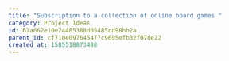 ```yaml
---
title: "Subscription to a collection of online board games "
category: Project Ideas
id: 62a662e10e24485388d05485cd98bb2a
parent_id: cf710e097645477c9695efb32f07de22
created_at: 1585518873480
---
```



    